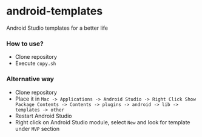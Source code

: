 # android-templates
Android Studio templates for a better life

### How to use?
- Clone repository
- Execute `copy.sh`

### Alternative way
- Clone repository
- Place it in `Mac -> Applications -> Android Studio -> Right Click Show Package Contents -> Contents -> plugins -> android -> lib -> templates -> other`
- Restart Android Studio
- Right click on Android Studio module, select `New` and look for template under `MVP` section
